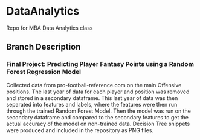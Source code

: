 # DataAnalytics
Repo for MBA Data Analytics class

## Branch Description
### Final Project:  Predicting Player Fantasy Points using a Random Forest Regression Model
Collected data from pro-football-reference.com on the main Offensive positions.  The last year of data for each player and position was removed and stored in a secondary dataframe.  This last year of data was then separated into features and labels, where the features were then run through the trained Random Forest Model.  Then the model was run on the secondary dataframe and compared to the secondary features to get the actual accuracy of the model on non-trained data.  Decision Tree snippets were produced and included in the repository as PNG files.
